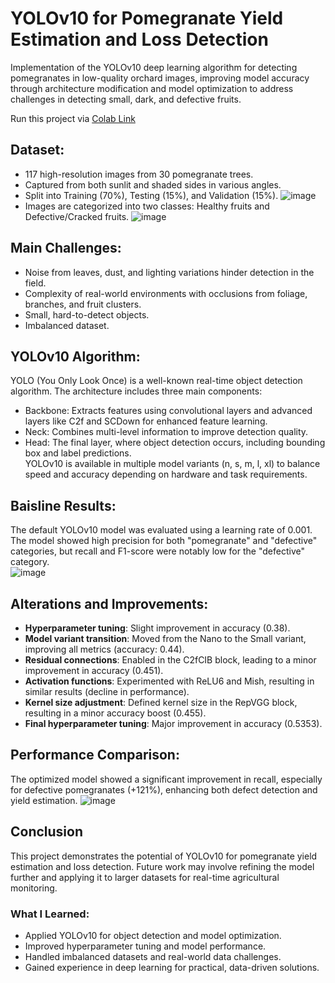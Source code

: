 # YOLOv10 for Pomegranate Yield Estimation and Loss Detection

Implementation of the YOLOv10 deep learning algorithm for detecting pomegranates in low-quality orchard images, improving model accuracy through architecture modification and model optimization to address challenges in detecting small, dark, and defective fruits.

Run this project via [Colab Link](https://colab.research.google.com/drive/1DgS6s2LFoq2O4ulE1rSIyUxwzFmrDgIg?usp=sharing#scrollTo=3GGYGMuyCbCl)

## Dataset:
- 117 high-resolution images from 30 pomegranate trees.  
- Captured from both sunlit and shaded sides in various angles.  
- Split into Training (70%), Testing (15%), and Validation (15%). 
![image](https://github.com/user-attachments/assets/32e4e923-49f9-4261-8e7a-da557063f211)
- Images are categorized into two classes: Healthy fruits and Defective/Cracked fruits.
![image](https://github.com/user-attachments/assets/b2824f70-0534-4eee-ac20-5c0757ad20ff)

## Main Challenges:  
- Noise from leaves, dust, and lighting variations hinder detection in the field.  
- Complexity of real-world environments with occlusions from foliage, branches, and fruit clusters.  
- Small, hard-to-detect objects.  
- Imbalanced dataset.

## YOLOv10 Algorithm: 
YOLO (You Only Look Once) is a well-known real-time object detection algorithm. The architecture includes three main components:  
- Backbone: Extracts features using convolutional layers and advanced layers like C2f and SCDown for enhanced feature learning.  
- Neck: Combines multi-level information to improve detection quality.  
- Head: The final layer, where object detection occurs, including bounding box and label predictions.  
YOLOv10 is available in multiple model variants (n, s, m, l, xl) to balance speed and accuracy depending on hardware and task requirements.

## Baisline Results:
The default YOLOv10 model was evaluated using a learning rate of 0.001. 
The model showed high precision for both "pomegranate" and "defective" categories, but recall and F1-score were notably low for the "defective" category.  
![image](https://github.com/user-attachments/assets/0509bdbe-3989-42f4-932d-d582ce383fc6)

## Alterations and Improvements:
- **Hyperparameter tuning**: Slight improvement in accuracy (0.38).  
- **Model variant transition**: Moved from the Nano to the Small variant, improving all metrics (accuracy: 0.44).  
- **Residual connections**: Enabled in the C2fCIB block, leading to a minor improvement in accuracy (0.451).  
- **Activation functions**: Experimented with ReLU6 and Mish, resulting in similar results (decline in performance).  
- **Kernel size adjustment**: Defined kernel size in the RepVGG block, resulting in a minor accuracy boost (0.455).  
- **Final hyperparameter tuning**: Major improvement in accuracy (0.5353). 

## Performance Comparison:
The optimized model showed a significant improvement in recall, especially for defective pomegranates (+121%), enhancing both defect detection and yield estimation.
![image](https://github.com/user-attachments/assets/78cceff8-a35f-4b77-887b-c725bd4ac85b)

## Conclusion
This project demonstrates the potential of YOLOv10 for pomegranate yield estimation and loss detection. Future work may involve refining the model further and applying it to larger datasets for real-time agricultural monitoring.

### What I Learned:
- Applied YOLOv10 for object detection and model optimization.
- Improved hyperparameter tuning and model performance.
- Handled imbalanced datasets and real-world data challenges.
- Gained experience in deep learning for practical, data-driven solutions.
